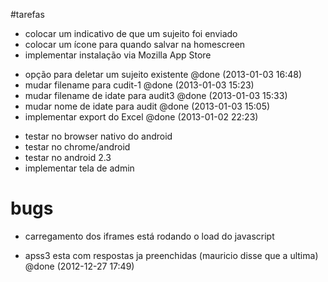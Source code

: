 #tarefas
- colocar um indicativo de que um sujeito foi enviado
- colocar um ícone para quando salvar na homescreen
- implementar instalação via Mozilla App Store

+ opção para deletar um sujeito existente @done (2013-01-03 16:48)
+ mudar filename para cudit-1 @done (2013-01-03 15:23)
+ mudar filename de idate para audit3 @done (2013-01-03 15:33)
+ mudar nome de idate para audit @done (2013-01-03 15:05)
+ implementar export do Excel @done (2013-01-02 22:23)

- testar no browser nativo do android
- testar no chrome/android
- testar no android 2.3
- implementar tela de admin


# bugs
- carregamento dos iframes está rodando o load do javascript
+ apss3 esta com respostas ja preenchidas (mauricio disse que a ultima) @done (2012-12-27 17:49)


